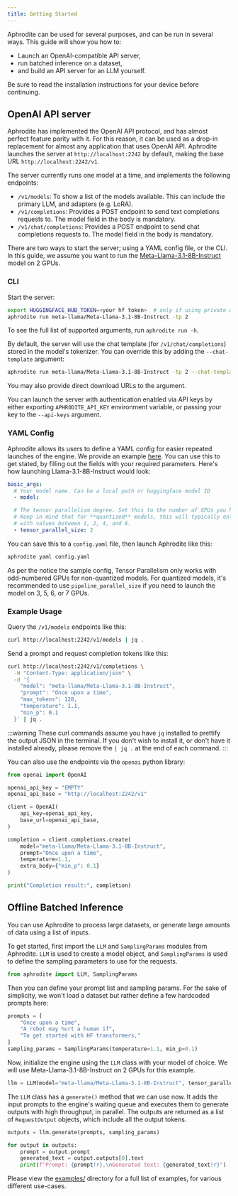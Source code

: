 ```yaml
---
title: Getting Started
---
```


Aphrodite can be used for several purposes, and can be run in several ways. This guide will show you how to:

- Launch an OpenAI-compatible API server,
- run batched inference on a dataset,
- and build an API server for an LLM yourself.

Be sure to read the installation instructions for your device before continuing.

## OpenAI API server

Aphrodite has implemented the OpenAI API protocol, and has almost perfect feature parity with it. For this reason, it can be used as a drop-in replacement for almost any application that uses OpenAI API. Aphrodite launches the server at `http://localhost:2242` by default, making the base URL `http://localhost:2242/v1`.

The server currently runs one model at a time, and implements the following endpoints:

- `/v1/models`: To show a list of the models available. This can include the primary LLM, and adapters (e.g. LoRA).
- `/v1/completions`: Provides a POST endpoint to send text completions requests to. The model field in the body is mandatory.
- `/v1/chat/completions`: Provides a POST endpoint to send chat completions requests to. The model field in the body is mandatory.

There are two ways to start the server; using a YAML config file, or the CLI. In this guide, we assume you want to run the [Meta-Llama-3.1-8B-Instruct](https://huggingface.co/meta-llama/Meta-Llama-3.1-8B-Instruct) model on 2 GPUs. 

### CLI

Start the server:

```sh
export HUGGINGFACE_HUB_TOKEN=<your hf token>  # only if using private or gated repos
aphrodite run meta-llama/Meta-Llama-3.1-8B-Instruct -tp 2
```
To see the full list of supported arguments, run `aphrodite run -h`.

By default, the server will use the chat template (for `/v1/chat/completions`) stored in the model's tokenizer. You can override this by adding the `--chat-template` argument:

```sh
aphrodite run meta-llama/Meta-Llama-3.1-8B-Instruct -tp 2 --chat-template ./examples/chat_templates/chatml.jinja
```

You may also provide direct download URLs to the argument.

You can launch the server with authentication enabled via API keys by either exporting `APHRODITE_API_KEY` environment variable, or passing your key to the `--api-keys` argument.

### YAML Config

Aphrodite allows its users to define a YAML config for easier repeated launches of the engine. We provide an example [here](https://github.com/PygmalionAI/aphrodite-engine/tree/main/config.yaml). You can use this to get stated, by filling out the fields with your required parameters. Here's how launching Llama-3.1-8B-Instruct would look:

```yaml
basic_args:
  # Your model name. Can be a local path or huggingface model ID
  - model:

  # The tensor parallelism degree. Set this to the number of GPUs you have
  # Keep in mind that for **quantized** models, this will typically only work
  # with values between 1, 2, 4, and 8.
  - tensor_parallel_size: 2
```

You can save this to a `config.yaml` file, then launch Aphrodite like this:

```sh
aphrodite yaml config.yaml
```

As per the notice the sample config, Tensor Parallelism only works with odd-numbered GPUs for non-quantized models. For quantized models, it's recommended to use `pipeline_parallel_size` if you need to launch the model on 3, 5, 6, or 7 GPUs.

### Example Usage

Query the `/v1/models` endpoints like this:

```sh
curl http://localhost:2242/v1/models | jq .
```

Send a prompt and request completion tokens like this:

```sh
curl http://localhost:2242/v1/completions \
  -H "Content-Type: application/json" \
  -d '{
    "model": "meta-llama/Meta-Llama-3.1-8B-Instruct",
    "prompt": "Once upon a time",
    "max_tokens": 128,
    "temperature": 1.1,
    "min_p": 0.1
  }' | jq .
```

:::warning
These curl commands assume you have `jq` installed to prettify the output JSON in the terminal. If you don't wish to install it, or don't have it installed already, please remove the `| jq .` at the end of each command.
:::

You can also use the endpoints via the `openai` python library:

```py
from openai import OpenAI

openai_api_key = "EMPTY"
openai_api_base = "http://localhost:2242/v1"

client = OpenAI(
    api_key=openai_api_key,
    base_url=openai_api_base,
)

completion = client.completions.create(
    model="meta-llama/Meta-Llama-3.1-8B-Instruct",
    prompt="Once upon a time",
    temperature=1.1,
    extra_body={"min_p": 0.1}
)

print("Completion result:", completion)
```


## Offline Batched Inference

You can use Aphrodite to process large datasets, or generate large amounts of data using a list of inputs.

To get started, first import the `LLM` and `SamplingParams` modules from Aphrodite. `LLM` is used to create a model object, and `SamplingParams` is used to define the sampling parameters to use for the requests.

```py
from aphrodite import LLM, SamplingParams
```

Then you can define your prompt list and sampling params. For the sake of simplicity, we won't load a dataset but rather define a few hardcoded prompts here:

```py
prompts = [
    "Once upon a time",
    "A robot may hurt a human if",
    "To get started with HF transformers,"
]
sampling_params = SamplingParams(temperature=1.1, min_p=0.1)
```

Now, initialize the engine using the `LLM` class with your model of choice. We will use Meta-Llama-3.1-8B-Instruct on 2 GPUs for this example.

```py
llm = LLM(model="meta-llama/Meta-Llama-3.1-8B-Instruct", tensor_parallel_size=2)
```

The `LLM` class has a `generate()` method that we can use now. It adds the input prompts to the engine's waiting queue and executes them to generate outputs with high throughput, in parallel. The outputs are returned as a list of `RequestOutput` objects, which include all the output tokens.

```py
outputs = llm.generate(prompts, sampling_params)

for output in outputs:
    prompt = output.prompt
    generated_text = output.outputs[0].text
    print(f"Prompt: {prompt!r},\nGenerated text: {generated_text!r}")
```


Please view the [examples/](https://github.com/PygmalionAI/aphrodite-engine/tree/main/examples) directory for a full list of examples, for various different use-cases.